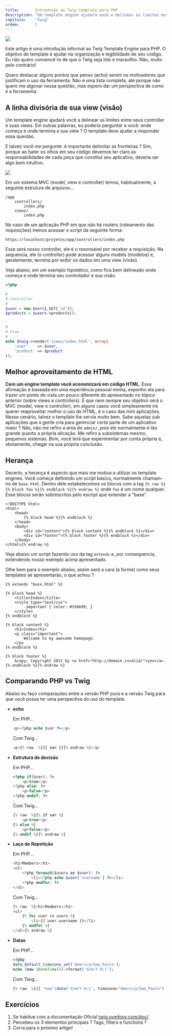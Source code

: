 ```yaml
---
title:       Introdução ao Twig template para PHP
description: "Um template engine ajudará você a delinear os limites entre seus controller e suas views. Em outras palavras, eu poderia perguntar a você: onde começa e onde termina a sua view ? O template deve ajudar a responder essa questão!"
capitulo:    "twig"
ordem:       1
---
```


![](twig-logo.png)

Este artigo é uma introdução informal ao Twig Template Engine para PHP. O objetivo do template é ajudar na organização
e legibilidade de seu código. Eu não quero convencê-lo de que o Twig seja lido e maravilho. Não, muito pelo contrário!

Quero destacar alguns pontos que penso (acho) serem os motivadores que justificam o uso da ferramenta. Não é uma lista
completa, até porque não quero me algonar nessa questão, mas espero dar um perspectiva de como é a ferramenta.


## A linha divisória de sua view (visão)

Um template engine ajudará você a delinear os limites entre seus controller e suas views. Em outras palavras, eu poderia
perguntar a você: onde começa e onde termina a sua view ? O template deve ajudar a responder essa questão.

E talvez você me pergunte: é importante delimitar as fronteiras ? Sim, porque ao bater os olhos em seu código devemos
ter claro as responsabilidades de cada peça que constitui seu aplicativo, deveria ser algo bem intuitivo.


![](mvc-diagram.png)

Em um sistema MVC (model, view e controller) temos, habitualmente, a seguinte estrutura de arquivos...

    /app
        controllers/
            index.php
        views/
            index.php

No caso de um aplicação PHP em que não há routers (roteamento das requisições) iremos acessar o script da seguinte forma:

    https://localhost/projetos/app/controllers/index.php

Esse será nosso controller, ele é o resonsável por receber a requisição. Na sequencia, ele (o controller) pode acessar 
alguns models (modelos) e, geralemente, termina por exibir os dados em uma view (visão).

Veja abaixo, em um exemplo hipotético, como fica bem delineado onde começa e onde termina seu controlador e sua visão.

```php
<?php

#
# Controller
#
$user = new User($_GET['id']);
$products = $users->products();


#
# View
#
echo $twig->render('views/index.html', array(
    'user'    => $user,
    'product' => $product
));
```



## Melhor aproveitamento de HTML

__Com um engine template você economizará em código HTML__. Essa afirmação é baseada em uma experiência pessoal minha, 
exponho ela para trazer um ponto de vista um pouco diferente do apresentado no tópico anterior (sobre views e 
controllers). É que nem sempre seu objetivo será o MVC (model, view e controller), em alguns casos você simplesmente
irá querer reaproveitar melhor o uso do HTML, é o caso das mini aplicações. Nesse cenário, talvez o template lhe servia 
muito bem. Sabe aquelas sub aplicações que a gente cria para gerenciar certa parte de um aplicativo maior ? 
Não, não me refiro a área do `admin/`, pois ele normalmente é tão grande quanto a própria alicação. Me refiro a 
subsistemas mesmo, pequenos sistemas. Bom, você terá que experimentar por conta própria e, obviamente, chegar na sua 
própria conclusão.



## Herança

Decerto, a herança é aspecto que mais me motiva a utilizar os template engines. Você começa definindo um script básico,
normalmente chamam-no de `base.html`. Dentro dele estabelecemos os blocos com a tag 
`{% raw %}{% block foo %}{% endblock %}{% endraw %}` onde
`foo` é um nome qualquer. Esse blocos serão sobrescritos pelo escript que extender a "base".

```php{% raw  %}
<!DOCTYPE html>
<html>
    <head>
        {% block head %}{% endblock %}
    </head>
    <body>
        <div id="content">{% block content %}{% endblock %}</div>
        <div id="footer">{% block footer %}{% endblock %}</div>
    </body>
</html>{% endraw %}
```

Veja abaixo um script fazendo uso da tag `extends` e, por consequencia, extendendo nosso exemplo acima apresentado.

Olhe bem para o exemplo abaixo, assim será a cara (a forma) como seus templates se apresentarão, o que achou ?

```php{% raw  %}
{% extends "base.html" %}

{% block head %}
    <title>Index</title>
    <style type="text/css">
        .important { color: #336699; }
    </style>
{% endblock %}

{% block content %}
    <h1>Index</h1>
    <p class="important">
        Welcome to my awesome homepage.
    </p>
{% endblock %}

{% block footer %}
    &copy; Copyright 2011 by <a href="http://domain.invalid/">you</a>.
{% endblock %}{% endraw %}
```



## Comparando PHP vs Twig 

Abaixo eu faço comparações entre a versão PHP pura e a versão Twig para que você possa ter uma perspectiva do uso do 
template.

-   __echo__

    Em PHP...

    ```php
    <p><?php echo $var ?></p>
    ```

    Com Twig...

    ```php
    <p>{% raw  %}{{ var }}{% endraw %}</p>
    ```

-   __Estrutura de decisão__

    Em PHP...

    ```php
    <?php if($var): ?>
        <p>true</p>
    <?php else: ?>
        <p>false</p>
    <?php endif; ?>
    ```

    Com Twig...

    ```php
    {% raw  %}{% if var %}
        <p>true</p>
    {% else %}
        <p>false</p>
    {% endif %}{% endraw %}
    ```

-   __Laço de Repetição__

    Em PHP...

    ```php
    <h1>Members</h1>
    <ul>
        <?php foreach($users as $user): ?>
            <li><?php echo $user['username'] ?></li>
        <?php endfor; ?>
    </ul>
    ```

    Com Twig...

    ```php
    {% raw  %}<h1>Members</h1>
    <ul>
        {% for user in users %}
            <li>{{ user.username }}</li>
        {% endfor %}
    </ul>{% endraw %}
    ```

-   __Datas__

    Em PHP...

    ```php
    <?php
    date_default_timezone_set('America/Sao_Paulo');
    echo (new \DateTime())->format('d/m/Y H:i');
    ```
    Com Twig...

    ```php
    {% raw  %}{{ "now"|date('d/m/Y H:i', timezone="America/Sao_Paulo") }}{% endraw %}
    ```



## Exercícios

1. Se habitue com a documentação Oficial [twig.symfony.com/doc/](https://twig.symfony.com/doc/2.x/)
2. Percebeu os 3 elementos principais ? Tags, filters e functions ?
3. Corra para o próximo artigo!